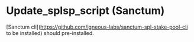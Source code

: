 # Update_splsp_script (Sanctum)

[Sanctum cli](https://github.com/igneous-labs/sanctum-spl-stake-pool-cli to be installed) should pre-installed.
